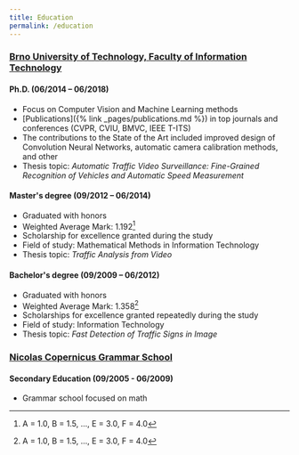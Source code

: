 ```yaml
---
title: Education
permalink: /education
---
```

### [Brno University of Technology, Faculty of Information Technology](https://www.fit.vut.cz)
#### Ph.D. <span class="time-span">(06/2014 – 06/2018)</span>
 - Focus on Computer Vision and Machine Learning methods 
 - [Publications]({% link _pages/publications.md %}) in top journals and conferences (CVPR, CVIU, BMVC, IEEE T-ITS)
 - The contributions to the State of the Art included improved design of Convolution Neural Networks, automatic camera calibration methods, and other
 - Thesis topic: *Automatic Traffic Video Surveillance: Fine-Grained Recognition of Vehicles and Automatic Speed Measurement*
 
#### Master's degree <span class="time-span">(09/2012 – 06/2014)</span>
 - Graduated with honors
 - Weighted Average Mark: 1.192[^1]
 - Scholarship for excellence granted during the study
 - Field of study: Mathematical Methods in Information Technology 
 - Thesis topic: *Traffic Analysis from Video*
  
#### Bachelor's degree <span class="time-span">(09/2009 – 06/2012)</span>
 - Graduated with honors
 - Weighted Average Mark: 1.358[^1]
 - Scholarships for excellence granted repeatedly during the study 
 - Field of study: Information Technology
 - Thesis topic: *Fast Detection of Traffic Signs in Image*

### [Nicolas Copernicus Grammar School](https://www.gmk.cz)
#### Secondary Education <span class="time-span">(09/2005 - 06/2009)</span>
 - Grammar school focused on math
 
 [^1]: A = 1.0, B = 1.5, ..., E = 3.0, F = 4.0